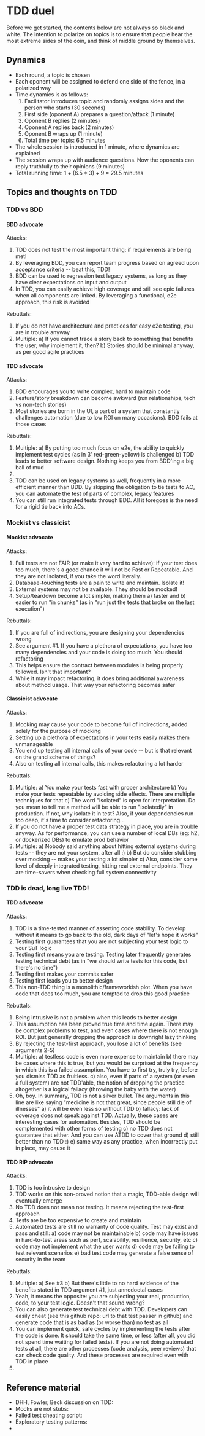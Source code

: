 TDD duel
========

Before we get started, the contents below are not always so black and white. The intention to polarize on topics is to ensure that people hear the most extreme sides of the coin, and think of middle ground by themselves.

Dynamics
--------
* Each round, a topic is chosen
* Each oponent will be assigned to defend one side of the fence, in a polarized way
* Time dynamics is as follows:
	1. Facilitator introduces topic and randomly assigns sides and the person who starts (30 seconds)
	2. First side (oponent A) prepares a question/attack (1 minute)
	3. Oponent B replies (2 minutes)
	4. Oponent A replies back (2 minutes)
	5. Oponent B wraps up (1 minute)
	6. Total time per topis: 6.5 minutes
* The whole session is introduced in 1 minute, where dynamics are explained
* The session wraps up with audience questions. Now the oponents can reply truthfully to their opinions (9 minutes)
* Total running time: 1 + (6.5 * 3) + 9 = 29.5 minutes

Topics and thoughts on TDD
--------------------------

### TDD vs BDD

#### BDD advocate
Attacks:

1. TDD does not test the most important thing: if requirements are being met!
2. By leveraging BDD, you can report team progress based on agreed upon acceptance criteria -- beat this, TDD!
3. BDD can be used to regression test legacy systems, as long as they have clear expectations on input and output
4. In TDD, you can easily achieve high coverage and still see epic failures when all components are linked. By leveraging a functional, e2e approach, this risk is avoided

Rebuttals:

1. If you do not have architecture and practices for easy e2e testing, you are in trouble anyway
2. Multiple:
	a) If you cannot trace a story back to something that benefits the user, why implement it, then?
	b) Stories should be minimal anyway, as per good agile practices


#### TDD advocate

Attacks:

1. BDD encourages you to write complex, hard to maintain code
2. Feature/story breakdown can become awkward (n:n relationships, tech vs non-tech stories)
3. Most stories are born in the UI, a part of a system that constantly challenges automation (due to low ROI on many occasions). BDD fails at those cases

Rebuttals:

1. Multiple:
	a) By putting too much focus on e2e, the ability to quickly implement test cycles (as in 3' red-green-yellow) is challenged
	b) TDD leads to better software design. Nothing keeps you from BDD'ing a big ball of mud
2. 
3. TDD can be used on legacy systems as well, frequently in a more efficient manner than BDD. By skipping the obligation to tie tests to AC, you can automate the test of parts of complex, legacy features
4. You can still run integrated tests through BDD. All it foregoes is the need for a rigid tie back into ACs. 

### Mockist vs classicist

#### Mockist advocate

Attacks:

1. Full tests are not FAIR (or make it very hard to achieve): if your test does too much, there's a good chance it will not be Fast or Repeatable. And they are not Isolated, if you take the word literally.
2. Database-touching tests are a pain to write and maintain. Isolate it!
3. External systems may not be available. They should be mocked!
4. Setup/teardown become a lot simpler, making them a) faster and b) easier to run "in chunks" (as in "run just the tests that broke on the last execution")

Rebuttals:

1. If you are full of indirections, you are designing your dependencies wrong
2. See argument #1. If you have a plethora of expectations, you have too many dependencies and your code is doing too much. You should refactoring
3. This helps ensure the contract between modules is being properly followed. Isn't that important?
4. While it may impact refactoring, it does bring additional awareness about method usage. That way your refactoring becomes safer

#### Classicist advocate

Attacks:

1. Mocking may cause your code to become full of indirections, added solely for the purpose of mocking
2. Setting up a plethora of expectations in your tests easily makes them unmanageable
3. You end up testing all internal calls of your code -- but is that relevant on the grand scheme of things?
4. Also on testing all internal calls, this makes refactoring a lot harder

Rebuttals:

1. Multiple:
	a) You make your tests fast with proper architecture
	b) You make your tests repeatable by avoiding side effects. There are multiple techniques for that
	c) The word "Isolated" is open for interpretation. Do you mean to tell me a method will be able to run "isolatedly" in production. If not, why isolate it in test? Also, if your dependencies run too deep, it's time to consider refactoring...
2. If you do not have a proper test data strategy in place, you are in trouble anyway. As for performance, you can use a number of local DBs (eg: h2, or dockerized DBs) to emulate prod behavior
3. Multiple:
	a) Nobody said anything about hitting external systems during tests -- they are not your system, after all :)
	b) But do consider stubbing over mocking -- makes your testing a lot simpler
	c) Also, consider some level of deeply integrated testing, hitting real external endpoints. They are time-savers when checking full system connectivity

### TDD is dead, long live TDD!

#### TDD advocate

Attacks:

1. TDD is a time-tested manner of asserting code stability. To develop without it means to go back to the old, dark days of "let's hope it works"
2. Testing first guarantees that you are not subjecting your test logic to your SuT logic
3. Testing first means you are testing. Testing later frequently generates testing technical debt (as in "we should write tests for this code, but there's no time")
4. Testing first makes your commits safer
5. Testing first leads you to better design
6. This non-TDD thing is a monolithic/frameworkish plot. When you have code that does too much, you are tempted to drop this good practice

Rebuttals:

1. Being intrusive is not a problem when this leads to better design
2. This assumption has been proved true time and time again. There may be complex problems to test, and even cases where there is not enough ROI. But just generally dropping the approach is downright lazy thinking
3. By rejecting the test-first approach, you lose a lot of benefits (see arguments 2-5)
4. Multiple:
	a) testless code is even more expense to maintain
	b) there may be cases where this is true, but you would be surprised at the frequency in which this is a failed assumption. You have to first try, truly try, before you dismiss TDD as fruitless. 
	c) also, even if parts of a system (or even a full system) are not TDD'able, the notion of dropping the practice altogether is a logical fallacy (throwing the baby with the water)
5. Oh, boy. In summary, TDD is not a silver bullet. The arguments in this line are like saying "medicine is not that great, since people still die of illnesses"
	a) it will be even less so without TDD
	b) fallacy: lack of coverage does not speak against TDD. Actually, these cases are interesting cases for automation. Besides, TDD should be complemented with other forms of testing
	c) no TDD does not guarantee that either. And you can use ATDD to cover that ground
	d) still better than no TDD :)
	e) same way as any practice, when incorrectly put in place, may cause it

#### TDD RIP advocate

Attacks:

1. TDD is too intrusive to design
2. TDD works on this non-proved notion that a magic, TDD-able design will eventually emerge
3. No TDD does not mean not testing. It means rejecting the test-first approach
4. Tests are be too expensive to create and maintain
5. Automated tests are still no warranty of code quality. Test may exist and pass and still:
	a) code may not be maintainable
	b) code may have issues in hard-to-test areas such as perf, scalability, resillience, security, etc
	c) code may not implement what the user wants
	d) code may be failing to test relevant scenarios
	e) bad test code may generate a false sense of security in the team

Rebuttals:

1. Multiple:
	a) See #3
	b) But there's little to no hard evidence of the benefits stated in TDD argument #1, just annedoctal cases
2. Yeah, it means the opposite: you are subjecting your real, production, code, to your test logic. Doesn't that sound wrong?
3. You can also generate test technical debt with TDD. Developers can easily cheat (see this github repo: url to that test passer in github) and generate code that is as bad as (or worse than) no test as all
4. You can implement quick, safe cycles by implementing the tests after the code is done. It should take the same time, or less (after all, you did not spend time waiting for failed tests). If you are not doing automated tests at all, there are other processes (code analysis, peer reviews) that can check code quality. And these processes are required even with TDD in place
5. 

Reference material
------------------

* DHH, Fowler, Beck discussion on TDD:
* Mocks are not stubs:
* Failed test cheating script:
* Exploratory testing patterns:
* 